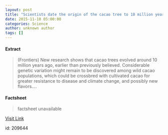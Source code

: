 ```yaml
---
layout: post
title: "Scientists date the origin of the cacao tree to 10 million years ago"
date: 2015-11-10 05:00:00
categories: Science
author: unknown author
tags: []
---
```



#### Extract
>(Frontiers) New research shows that cacao trees evolved around 10 million years ago, earlier than previously believed. Considerable genetic variation might remain to be discovered among wild cacao populations, which could be crossbred with cultivated cacao for greater resistance to disease and climate change, and possibly new flavors....

#### Factsheet
>factsheet unavailable

[Visit Link](http://www.eurekalert.org/pub_releases/2015-11/f-sdt110515.php)

id:  209644
